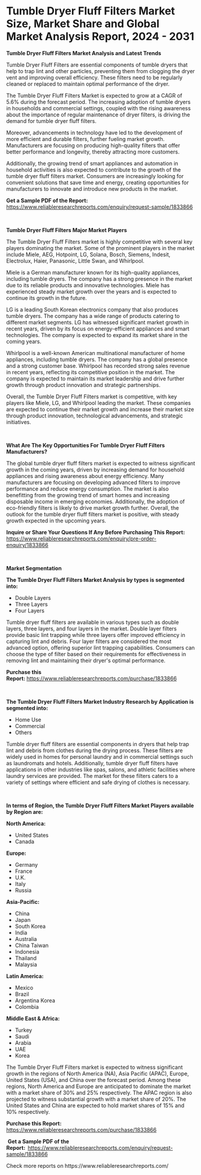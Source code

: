 <p><h1>Tumble Dryer Fluff Filters Market Size, Market Share and Global Market Analysis Report, 2024 - 2031</h1></p><p><strong>Tumble Dryer Fluff Filters Market Analysis and Latest Trends</strong></p>
<p><p>Tumble Dryer Fluff Filters are essential components of tumble dryers that help to trap lint and other particles, preventing them from clogging the dryer vent and improving overall efficiency. These filters need to be regularly cleaned or replaced to maintain optimal performance of the dryer.</p><p>The Tumble Dryer Fluff Filters Market is expected to grow at a CAGR of 5.6% during the forecast period. The increasing adoption of tumble dryers in households and commercial settings, coupled with the rising awareness about the importance of regular maintenance of dryer filters, is driving the demand for tumble dryer fluff filters.</p><p>Moreover, advancements in technology have led to the development of more efficient and durable filters, further fueling market growth. Manufacturers are focusing on producing high-quality filters that offer better performance and longevity, thereby attracting more customers.</p><p>Additionally, the growing trend of smart appliances and automation in household activities is also expected to contribute to the growth of the tumble dryer fluff filters market. Consumers are increasingly looking for convenient solutions that save time and energy, creating opportunities for manufacturers to innovate and introduce new products in the market.</p></p>
<p><strong>Get a Sample PDF of the Report:&nbsp;</strong> <a href="https://www.reliableresearchreports.com/enquiry/request-sample/1833866">https://www.reliableresearchreports.com/enquiry/request-sample/1833866</a></p>
<p>&nbsp;</p>
<p><strong>Tumble Dryer Fluff Filters Major Market Players</strong></p>
<p><p>The Tumble Dryer Fluff Filters market is highly competitive with several key players dominating the market. Some of the prominent players in the market include Miele, AEG, Hotpoint, LG, Solana, Bosch, Siemens, Indesit, Electrolux, Haier, Panasonic, Little Swan, and Whirlpool.</p><p>Miele is a German manufacturer known for its high-quality appliances, including tumble dryers. The company has a strong presence in the market due to its reliable products and innovative technologies. Miele has experienced steady market growth over the years and is expected to continue its growth in the future.</p><p>LG is a leading South Korean electronics company that also produces tumble dryers. The company has a wide range of products catering to different market segments. LG has witnessed significant market growth in recent years, driven by its focus on energy-efficient appliances and smart technologies. The company is expected to expand its market share in the coming years.</p><p>Whirlpool is a well-known American multinational manufacturer of home appliances, including tumble dryers. The company has a global presence and a strong customer base. Whirlpool has recorded strong sales revenue in recent years, reflecting its competitive position in the market. The company is expected to maintain its market leadership and drive further growth through product innovation and strategic partnerships.</p><p>Overall, the Tumble Dryer Fluff Filters market is competitive, with key players like Miele, LG, and Whirlpool leading the market. These companies are expected to continue their market growth and increase their market size through product innovation, technological advancements, and strategic initiatives.</p></p>
<p>&nbsp;</p>
<p><strong>What Are The Key Opportunities For Tumble Dryer Fluff Filters Manufacturers?</strong></p>
<p><p>The global tumble dryer fluff filters market is expected to witness significant growth in the coming years, driven by increasing demand for household appliances and rising awareness about energy efficiency. Many manufacturers are focusing on developing advanced filters to improve performance and reduce energy consumption. The market is also benefitting from the growing trend of smart homes and increasing disposable income in emerging economies. Additionally, the adoption of eco-friendly filters is likely to drive market growth further. Overall, the outlook for the tumble dryer fluff filters market is positive, with steady growth expected in the upcoming years.</p></p>
<p><strong>Inquire or Share Your Questions If Any Before Purchasing This Report:</strong> <a href="https://www.reliableresearchreports.com/enquiry/pre-order-enquiry/1833866">https://www.reliableresearchreports.com/enquiry/pre-order-enquiry/1833866</a></p>
<p>&nbsp;</p>
<p><strong>Market Segmentation</strong></p>
<p><strong>The Tumble Dryer Fluff Filters Market Analysis by types is segmented into:</strong></p>
<p><ul><li>Double Layers</li><li>Three Layers</li><li>Four Layers</li></ul></p>
<p><p>Tumble dryer fluff filters are available in various types such as double layers, three layers, and four layers in the market. Double layer filters provide basic lint trapping while three layers offer improved efficiency in capturing lint and debris. Four layer filters are considered the most advanced option, offering superior lint trapping capabilities. Consumers can choose the type of filter based on their requirements for effectiveness in removing lint and maintaining their dryer's optimal performance.</p></p>
<p><strong>Purchase this Report:&nbsp;</strong><a href="https://www.reliableresearchreports.com/purchase/1833866">https://www.reliableresearchreports.com/purchase/1833866</a></p>
<p>&nbsp;</p>
<p><strong>The Tumble Dryer Fluff Filters Market Industry Research by Application is segmented into:</strong></p>
<p><ul><li>Home Use</li><li>Commercial</li><li>Others</li></ul></p>
<p><p>Tumble dryer fluff filters are essential components in dryers that help trap lint and debris from clothes during the drying process. These filters are widely used in homes for personal laundry and in commercial settings such as laundromats and hotels. Additionally, tumble dryer fluff filters have applications in other industries like spas, salons, and athletic facilities where laundry services are provided. The market for these filters caters to a variety of settings where efficient and safe drying of clothes is necessary.</p></p>
<p>&nbsp;</p>
<p><strong>In terms of Region, the Tumble Dryer Fluff Filters Market Players available by Region are:</strong></p>
<p>
    <p> <strong> North America: </strong>
        <ul>
            <li>United States</li>
            <li>Canada</li>
        </ul>
        </p> 
    <p> <strong> Europe: </strong>
        <ul>
            <li>Germany</li>
            <li>France</li>
            <li>U.K.</li>
            <li>Italy</li>
            <li>Russia</li>
        </ul>
        </p> 
    <p> <strong> Asia-Pacific: </strong>
        <ul>
            <li>China</li>
            <li>Japan</li>
            <li>South Korea</li>
            <li>India</li>
            <li>Australia</li>
            <li>China Taiwan</li>
            <li>Indonesia</li>
            <li>Thailand</li>
            <li>Malaysia</li>
        </ul>
        </p> 
    <p> <strong> Latin America: </strong>
        <ul>
            <li>Mexico</li>
            <li>Brazil</li>
            <li>Argentina Korea</li>
            <li>Colombia</li>
        </ul>
        </p> 
    <p> <strong> Middle East & Africa: </strong>
        <ul>
            <li>Turkey</li>
            <li>Saudi</li>
            <li>Arabia</li>
            <li>UAE</li>
            <li>Korea</li>
        </ul>
    </p>
    </p>
<p><p>The Tumble Dryer Fluff Filters market is expected to witness significant growth in the regions of North America (NA), Asia Pacific (APAC), Europe, United States (USA), and China over the forecast period. Among these regions, North America and Europe are anticipated to dominate the market with a market share of 30% and 25% respectively. The APAC region is also projected to witness substantial growth with a market share of 20%. The United States and China are expected to hold market shares of 15% and 10% respectively.</p></p>
<p><strong>Purchase this Report: </strong><a href="https://www.reliableresearchreports.com/purchase/1833866">https://www.reliableresearchreports.com/purchase/1833866</a></p>
<p>&nbsp;<strong>Get a Sample PDF of the Report:&nbsp;&nbsp;</strong><a href="https://www.reliableresearchreports.com/enquiry/request-sample/1833866">https://www.reliableresearchreports.com/enquiry/request-sample/1833866</a></p>
<p><strong></strong></p>
<p>Check more reports on https://www.reliableresearchreports.com/</p>